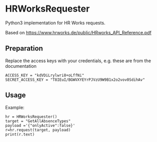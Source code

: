 # HRWorksRequester
Python3 implementation for HR Works requests. 

Based on https://www.hrworks.de/public/HRworks_API_Reference.pdf 

## Preparation

Replace the access keys with your credentials, e.g. these are from the documentation
```
ACCESS_KEY = "kdVDiLrylwri8+oLffNi"
SECRET_ACCESS_KEY = "T8IEuI/BGWVXYEYrPJVzU9W9B1x2o2vov0SdihAv"
```
## Usage

Example:
```
hr = HRWorksRequester()
target = "GetAllAbsenceTypes"
payload ='{"onlyActive":false}'
r=hr.request(target, payload)
print(r.text)
```

